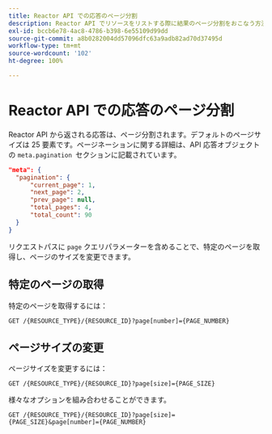 ```yaml
---
title: Reactor API での応答のページ分割
description: Reactor API でリソースをリストする際に結果のページ分割をおこなう方法を説明します。
exl-id: bccb6e78-4ac8-4786-b398-6e55109d99dd
source-git-commit: a8b0282004dd57096dfc63a9adb82ad70d37495d
workflow-type: tm+mt
source-wordcount: '102'
ht-degree: 100%

---
```


# Reactor API での応答のページ分割

Reactor API から返される応答は、ページ分割されます。デフォルトのページサイズは 25 要素です。ページネーションに関する詳細は、API 応答オブジェクトの `meta.pagination `セクションに記載されています。

```json
"meta": {
  "pagination": {
      "current_page": 1,
      "next_page": 2,
      "prev_page": null,
      "total_pages": 4,
      "total_count": 90
  }
}
```

リクエストパスに `page` クエリパラメーターを含めることで、特定のページを取得し、ページのサイズを変更できます。

## 特定のページの取得

特定のページを取得するには：

```http
GET /{RESOURCE_TYPE}/{RESOURCE_ID}?page[number]={PAGE_NUMBER}
```

## ページサイズの変更

ページサイズを変更するには：

```http
GET /{RESOURCE_TYPE}/{RESOURCE_ID}?page[size]={PAGE_SIZE}
```

様々なオプションを組み合わせることができます。

```http
GET /{RESOURCE_TYPE}/{RESOURCE_ID}?page[size]={PAGE_SIZE}&page[number]={PAGE_NUMBER}
```
